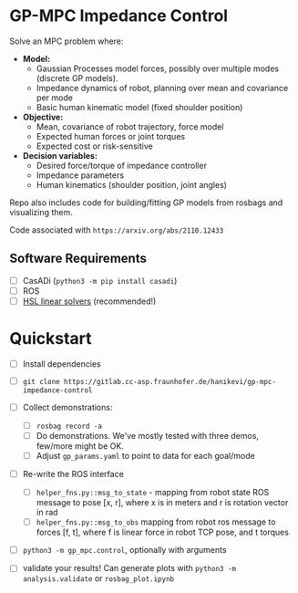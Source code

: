 # GP-MPC Impedance Control

Solve an MPC problem where:
 - **Model:** 
   - Gaussian Processes model forces, possibly over multiple modes (discrete GP models).
   - Impedance dynamics of robot, planning over mean and covariance per mode
   - Basic human kinematic model (fixed shoulder position)
 - **Objective:**
   - Mean, covariance of robot trajectory, force model
   - Expected human forces or joint torques
   - Expected cost or risk-sensitive
 - **Decision variables:**
    - Desired force/torque of impedance controller
    - Impedance parameters
    - Human kinematics (shoulder position, joint angles) 

Repo also includes code for building/fitting GP models from rosbags and visualizing them.

Code associated with `https://arxiv.org/abs/2110.12433`


## Software Requirements
 - [ ] CasADi (`python3 -m pip install casadi`)
 - [ ] ROS
 - [ ] [HSL linear solvers](https://github.com/casadi/casadi/wiki/Obtaining-HSL) (recommended!)

# Quickstart
 - [ ] Install dependencies
 - [ ] `git clone https://gitlab.cc-asp.fraunhofer.de/hanikevi/gp-mpc-impedance-control`
 - [ ] Collect demonstrations:
   - [ ] `rosbag record -a`
   - [ ] Do demonstrations. We've mostly tested with three demos, few/more might be OK.
   - [ ] Adjust `gp_params.yaml` to point to data for each goal/mode
 - [ ] Re-write the ROS interface
   - [ ] `helper_fns.py::msg_to_state` - mapping from robot state ROS message to pose [x, r], where x is in meters and r is rotation vector in rad
   - [ ]   `helper_fns.py::msg_to_obs` mapping from robot ros message to forces [f, t], where f is linear force in robot TCP pose, and t torques
 - [ ] `python3 -m gp_mpc.control`, optionally with arguments
 - [ ] validate your results! Can generate plots with `python3 -m analysis.validate` or `rosbag_plot.ipynb`

